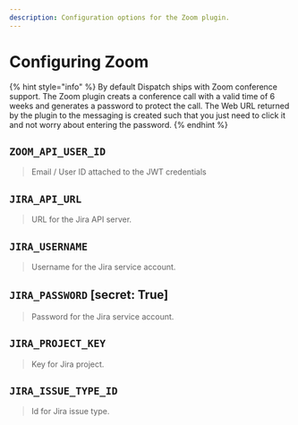 ```yaml
---
description: Configuration options for the Zoom plugin.
---
```


# Configuring Zoom

{% hint style="info" %}
By default Dispatch ships with Zoom conference support. The Zoom plugin creats a conference call with a valid time of 6 weeks and generates a password to protect the call.  The Web URL returned by the plugin to the messaging is created such that you just need to click it and not worry about entering the password.
{% endhint %}

## `ZOOM_API_USER_ID`

> Email / User ID attached to the JWT credentials

## `JIRA_API_URL`

> URL for the Jira API server.

## `JIRA_USERNAME`

> Username for the Jira service account.

## `JIRA_PASSWORD` \[secret: True\]

> Password for the Jira service account.

## `JIRA_PROJECT_KEY`

> Key for Jira project.

## `JIRA_ISSUE_TYPE_ID`

> Id for Jira issue type.
